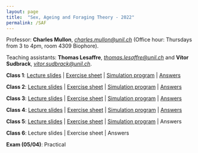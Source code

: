 ```yaml
---
layout: page
title:  "Sex, Ageing and Foraging Theory - 2022"
permalink: /SAF
---
```



Professor: **Charles Mullon**, *charles.mullon@unil.ch* (Office hour: Thursdays from 3 to 4pm, room 4309 Biophore). 

Teaching assistants: **Thomas Lesaffre**, *thomas.lesaffre@unil.ch* and **Vítor Sudbrack**, *vitor.sudbrack@unil.ch*. 


**Class 1**: [Lecture slides](/docs/slides1-2022.pdf)  \|  [Exercise sheet](/docs/sheet1-2022.pdf)  \|  [Simulation program](/docs/code1-2022.R)  \|  [Answers](/docs/answers1-2022.zip)

**Class 2**:  [Lecture slides](/docs/slides2-2022.pdf)  \|  [Exercise sheet](/docs/sheet2-2022.pdf)  \|  [Simulation program](/docs/code2-2022.R)  \|  [Answers](/docs/answers2-2022.pdf)

**Class 3**: [Lecture slides](/docs/slides3-2022.pdf)  \|  [Exercise sheet](/docs/sheet3-2022.pdf)  \|  [Simulation program](/docs/code3-2022.R)  \|  [Answers](/docs/answers3-2022.pdf)

**Class 4**: [Lecture slides](/docs/slides4-2022.pdf)  \|  [Exercise sheet](/docs/sheet4-2022.pdf)  \|  [Simulation program](/docs/code4-2022.R)  \|  [Answers](/docs/answers4-2022.pdf)

**Class 5**: [Lecture slides](/docs/slides5-2022.pdf)  \|  [Exercise sheet](/docs/sheet5-2022.pdf)  \|  [Simulation program](/docs/code5-2022.R)  \| Answers

**Class 6**: Lecture slides  \|  Exercise sheet  \|  Answers

**Exam (05/04)**: Practical


